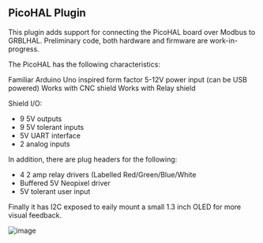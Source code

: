 ## PicoHAL Plugin

This plugin adds support for connecting the PicoHAL board over Modbus to GRBLHAL.  Preliminary code, both hardware and firmware are work-in-progress.

The PicoHAL has the following characteristics:

Familiar Arduino Uno inspired form factor
5-12V power input (can be USB powered)
Works with CNC shield
Works with Relay shield

Shield I/O:
  - 9 5V outputs
  - 9 5V tolerant inputs
  - 5V UART interface
  - 2 analog inputs

In addition, there are plug headers for the following:
  - 4 2 amp relay drivers (Labelled Red/Green/Blue/White
  - Buffered 5V Neopixel driver
  - 5V tolerant user input
  
Finally it has I2C exposed to eaily mount a small 1.3 inch OLED for more visual feedback.

![image](https://user-images.githubusercontent.com/6061539/231016314-3fe6b36d-4816-46b0-a46a-63353316b156.png)

